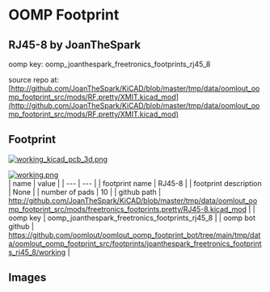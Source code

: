 # OOMP Footprint  
## RJ45-8  by JoanTheSpark  
  
oomp key: oomp_joanthespark_freetronics_footprints_rj45_8  
  
source repo at: [http://github.com/JoanTheSpark/KiCAD/blob/master/tmp/data/oomlout_oomp_footprint_src/mods/RF.pretty/XMIT.kicad_mod](http://github.com/JoanTheSpark/KiCAD/blob/master/tmp/data/oomlout_oomp_footprint_src/mods/RF.pretty/XMIT.kicad_mod)  
## Footprint  
  
[![working_kicad_pcb_3d.png](working_kicad_pcb_3d_600.png)](working_kicad_pcb_3d.png)  
  
[![working.png](working_600.png)](working.png)  
| name | value | 
| --- | --- | 
| footprint name | RJ45-8 | 
| footprint description | None | 
| number of pads | 10 | 
| github path | http://github.com/JoanTheSpark/KiCAD/blob/master/tmp/data/oomlout_oomp_footprint_src/mods/freetronics_footprints.pretty/RJ45-8.kicad_mod | 
| oomp key | oomp_joanthespark_freetronics_footprints_rj45_8 | 
| oomp bot github | https://github.com/oomlout/oomlout_oomp_footprint_bot/tree/main/tmp/data/oomlout_oomp_footprint_src/footprints/joanthespark_freetronics_footprints_rj45_8/working | 
## Images  
